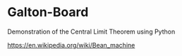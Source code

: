 # Galton-Board

Demonstration of the Central Limit Theorem using Python

https://en.wikipedia.org/wiki/Bean_machine
